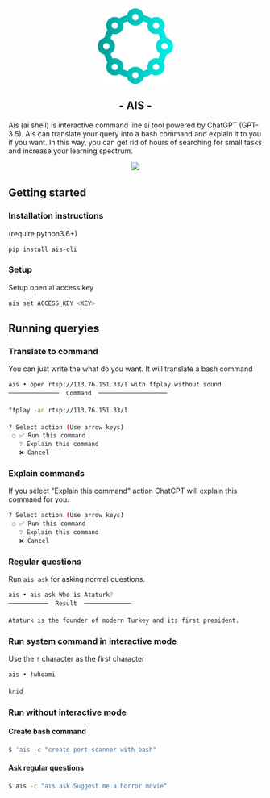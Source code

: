 
<h2 align="center">
<img height="150" src="https://raw.githubusercontent.com/knid/ais/master/docs/icon.png" />
    <br>
<br>
- AIS -
</h2>


<div align="center">
<!---
<a href="https://www.buymeacoffee.com/knid"><img src="https://www.buymeacoffee.com/assets/img/custom_images/orange_img.png"/></a>
-->
</div>


Ais (ai shell) is interactive command line ai tool powered by ChatGPT (GPT-3.5). Ais can translate your query into a bash command and explain it to you if you want. In this way, you can get rid of hours of searching for small tasks and increase your learning spectrum.

<div align="center">
<img src="https://github.com/knid/ais/blob/master/docs/ais.gif?raw=true" />
</div>
<!--- <a href="https://asciinema.org/a/574737" target="_blank"><img src="https://asciinema.org/a/574737.svg" /></a> -->


## Getting started

### Installation instructions
(require python3.6+)


```bash
pip install ais-cli
```


### Setup
Setup open ai access key
```bash
ais set ACCESS_KEY <KEY>
```

## Running queryies

### Translate to command
You can just write the what do you want. It will translate a bash command

```bash
ais • open rtsp://113.76.151.33/1 with ffplay without sound
──────────────  Command  ───────────────────

ffplay -an rtsp://113.76.151.33/1

? Select action (Use arrow keys)
 ◌ ✅ Run this command
   ❔ Explain this command
   ❌ Cancel
```

### Explain commands
If you select "Explain this command" action ChatCPT will explain this command for you.

```bash
? Select action (Use arrow keys)
 ◌ ✅ Run this command
   ❔ Explain this command
   ❌ Cancel
```
<!-- ```bash -->
<!-- ais • make 2x faster video.mp4 -->
<!-- ──────────────────  Command  ─────────────────── -->
<!---->
<!-- ffmpeg -i video.mp4 -filter:v "setpts=0.5*PTS" -an output.mp4 -->
<!---->
<!-- ? Select action ❔ Explain this command -->
<!---->
<!-- ──────────────────  Explain  ──────────────────── -->
<!---->
<!-- This is a command for using ffmpeg to manipulate a video file  -->
<!-- called "video.mp4". The "-filter:v" option is used to apply a video filter, -->
<!-- in this case "setpts=0.5*PTS", which will change the playback speed of the video. -->
<!-- The resulting video will have no audio, as indicated  -->
<!-- by the "-an" option. The output file will be called "output.mp4". -->
<!-- ``` -->

### Regular questions
Run `ais ask` for asking normal questions.

```bash
ais • ais ask Who is Ataturk?
───────────  Result  ─────────────

Ataturk is the founder of modern Turkey and its first president.
```

### Run system command in interactive mode
Use the `!` character as the first character
```bash
ais • !whoami

knid
```

### Run without interactive mode

#### Create bash command
```bash
$ 'ais -c "create port scanner with bash"
```
#### Ask regular questions
```bash
$ ais -c "ais ask Suggest me a horror movie"
```
